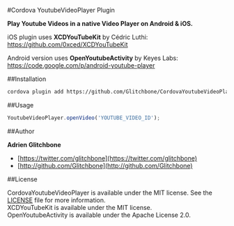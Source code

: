 #Cordova YoutubeVideoPlayer Plugin

**Play Youtube Videos in a native Video Player on Android &amp; iOS.**

iOS plugin uses **XCDYouTubeKit** by Cédric Luthi:  
https://github.com/0xced/XCDYouTubeKit

Android version uses **OpenYoutubeActivity** by Keyes Labs:  
https://code.google.com/p/android-youtube-player

##Installation

```sh
cordova plugin add https://github.com/Glitchbone/CordovaYoutubeVideoPlayer.git
```

##Usage

```javascript
YoutubeVideoPlayer.openVideo('YOUTUBE_VIDEO_ID');
```

##Author

**Adrien Glitchbone**

+ [https://twitter.com/glitchbone](https://twitter.com/glitchbone)
+ [http://github.com/Glitchbone](http://github.com/Glitchbone)

##License

CordovaYoutubeVideoPlayer is available under the MIT license. See the [LICENSE](LICENSE) file for more information.  
XCDYouTubeKit is available under the MIT license.  
OpenYoutubeActivity is available under the Apache License 2.0.  